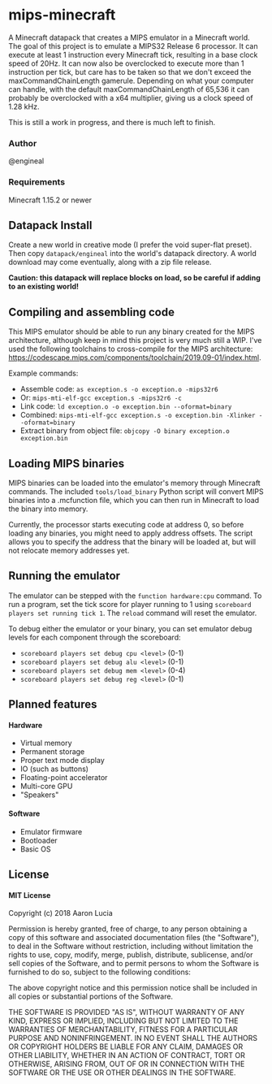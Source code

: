 # mips-minecraft
A Minecraft datapack that creates a MIPS emulator in a Minecraft world. The goal of this project is to emulate a MIPS32 Release 6 processor. It can execute at least 1 instruction every Minecraft tick, resulting in a base clock speed of 20Hz. It can now also be overclocked to execute more than 1 instruction per tick, but care has to be taken so that we don't exceed the maxCommandChainLength gamerule. Depending on what your computer can handle, with the default maxCommandChainLength of 65,536 it can probably be overclocked with a x64 multiplier, giving us a clock speed of 1.28 kHz.

This is still a work in progress, and there is much left to finish.

### Author
@engineal

### Requirements
Minecraft 1.15.2 or newer

## Datapack Install
Create a new world in creative mode (I prefer the void super-flat preset). Then copy `datapack/engineal` into the world's datapack directory. A world download may come eventually, along with a zip file release.

**Caution: this datapack will replace blocks on load, so be careful if adding to an existing world!**

## Compiling and assembling code
This MIPS emulator should be able to run any binary created for the MIPS architecture, although keep in mind this project is very much still a WIP. I've used the following toolchains to cross-compile for the MIPS architecture: https://codescape.mips.com/components/toolchain/2019.09-01/index.html.

Example commands:
* Assemble code: `as exception.s -o exception.o -mips32r6`
* Or: `mips-mti-elf-gcc exception.s -mips32r6 -c`
* Link code: `ld exception.o -o exception.bin --oformat=binary`
* Combined: `mips-mti-elf-gcc exception.s -o exception.bin -Xlinker --oformat=binary`
* Extract binary from object file: `objcopy -O binary exception.o exception.bin`

## Loading MIPS binaries
MIPS binaries can be loaded into the emulator's memory through Minecraft commands. The included `tools/load_binary` Python script will convert MIPS binaries into a .mcfunction file, which you can then run in Minecraft to load the binary into memory.

Currently, the processor starts executing code at address 0, so before loading any binaries, you might need to apply address offsets. The script allows you to specify the address that the binary will be loaded at, but will not relocate memory addresses yet.

## Running the emulator
The emulator can be stepped with the `function hardware:cpu` command. To run a program, set the tick score for player running to 1 using `scoreboard players set running tick 1`. The `reload` command will reset the emulator.

To debug either the emulator or your binary, you can set emulator debug levels for each component through the scoreboard:
* `scoreboard players set debug cpu <level>` (0-1)
* `scoreboard players set debug alu <level>` (0-1)
* `scoreboard players set debug mem <level>` (0-4)
* `scoreboard players set debug reg <level>` (0-1)

## Planned features
#### Hardware
* Virtual memory
* Permanent storage
* Proper text mode display
* IO (such as buttons)
* Floating-point accelerator
* Multi-core GPU
* "Speakers"

#### Software
* Emulator firmware
* Bootloader
* Basic OS

## License
#### MIT License

Copyright (c) 2018 Aaron Lucia

Permission is hereby granted, free of charge, to any person obtaining a copy
of this software and associated documentation files (the "Software"), to deal
in the Software without restriction, including without limitation the rights
to use, copy, modify, merge, publish, distribute, sublicense, and/or sell
copies of the Software, and to permit persons to whom the Software is
furnished to do so, subject to the following conditions:

The above copyright notice and this permission notice shall be included in all
copies or substantial portions of the Software.

THE SOFTWARE IS PROVIDED "AS IS", WITHOUT WARRANTY OF ANY KIND, EXPRESS OR
IMPLIED, INCLUDING BUT NOT LIMITED TO THE WARRANTIES OF MERCHANTABILITY,
FITNESS FOR A PARTICULAR PURPOSE AND NONINFRINGEMENT. IN NO EVENT SHALL THE
AUTHORS OR COPYRIGHT HOLDERS BE LIABLE FOR ANY CLAIM, DAMAGES OR OTHER
LIABILITY, WHETHER IN AN ACTION OF CONTRACT, TORT OR OTHERWISE, ARISING FROM,
OUT OF OR IN CONNECTION WITH THE SOFTWARE OR THE USE OR OTHER DEALINGS IN THE
SOFTWARE.
